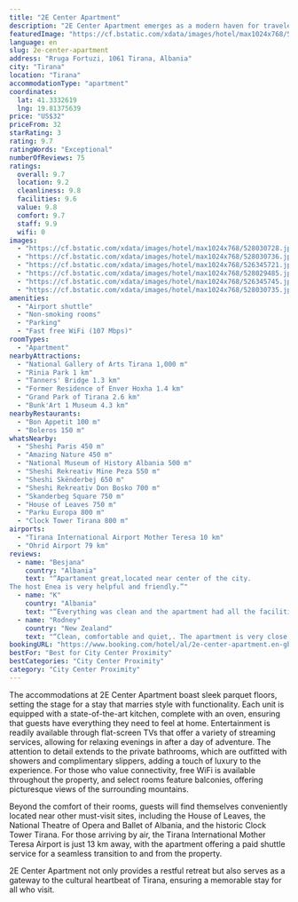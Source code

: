 ```yaml
---
title: "2E Center Apartment"
description: "2E Center Apartment emerges as a modern haven for travelers seeking the perfect blend of comfort and convenience in the heart of Tirana."
featuredImage: "https://cf.bstatic.com/xdata/images/hotel/max1024x768/528030728.jpg?k=498d4a103f645c043c1af79ccd4fbdf9b7ea361b5b1934a92697df2a6abb21da&o=&hp=1"
language: en
slug: 2e-center-apartment
address: "Rruga Fortuzi, 1061 Tirana, Albania"
city: "Tirana"
location: "Tirana"
accommodationType: "apartment"
coordinates:
  lat: 41.3332619
  lng: 19.81375639
price: "US$32"
priceFrom: 32
starRating: 3
rating: 9.7
ratingWords: "Exceptional"
numberOfReviews: 75
ratings:
  overall: 9.7
  location: 9.2
  cleanliness: 9.8
  facilities: 9.6
  value: 9.8
  comfort: 9.7
  staff: 9.9
  wifi: 0
images:
  - "https://cf.bstatic.com/xdata/images/hotel/max1024x768/528030728.jpg?k=498d4a103f645c043c1af79ccd4fbdf9b7ea361b5b1934a92697df2a6abb21da&o=&hp=1"
  - "https://cf.bstatic.com/xdata/images/hotel/max1024x768/528030736.jpg?k=e040f5d0d48976df6d5908fc2e3b0641e8078aa29c1499931852049ba259d377&o=&hp=1"
  - "https://cf.bstatic.com/xdata/images/hotel/max1024x768/526345721.jpg?k=dc83006cdbc1980a8c62cdc07a59d8275e2ec2dbc2159d2a24fcc54642e4c8b8&o=&hp=1"
  - "https://cf.bstatic.com/xdata/images/hotel/max1024x768/528029485.jpg?k=70dfca897af2afdd75a1c8e8155212d777add5b002611716867880feac0eb3a9&o=&hp=1"
  - "https://cf.bstatic.com/xdata/images/hotel/max1024x768/526345745.jpg?k=9bb907ccaa20fa5f9a64f07eca565d09365da3ddcf44c005e5fcc8606e7d1d59&o=&hp=1"
  - "https://cf.bstatic.com/xdata/images/hotel/max1024x768/528030735.jpg?k=4107677c46f10ccb92e81386aa39500b6cf38b5e149cab44637badb8ccb7cf72&o=&hp=1"
amenities:
  - "Airport shuttle"
  - "Non-smoking rooms"
  - "Parking"
  - "Fast free WiFi (107 Mbps)"
roomTypes:
  - "Apartment"
nearbyAttractions:
  - "National Gallery of Arts Tirana 1,000 m"
  - "Rinia Park 1 km"
  - "Tanners' Bridge 1.3 km"
  - "Former Residence of Enver Hoxha 1.4 km"
  - "Grand Park of Tirana 2.6 km"
  - "Bunk'Art 1 Museum 4.3 km"
nearbyRestaurants:
  - "Bon Appetit 100 m"
  - "Boleros 150 m"
whatsNearby:
  - "Sheshi Paris 450 m"
  - "Amazing Nature 450 m"
  - "National Museum of History Albania 500 m"
  - "Sheshi Rekreativ Mine Peza 550 m"
  - "Sheshi Skënderbej 650 m"
  - "Sheshi Rekreativ Don Bosko 700 m"
  - "Skanderbeg Square 750 m"
  - "House of Leaves 750 m"
  - "Parku Europa 800 m"
  - "Clock Tower Tirana 800 m"
airports:
  - "Tirana International Airport Mother Teresa 10 km"
  - "Ohrid Airport 79 km"
reviews:
  - name: "Besjana"
    country: "Albania"
    text: "“Apartament great,located near center of the city.
The host Enea is very helpful and friendly.”"
  - name: "K"
    country: "Albania"
    text: "“Everything was clean and the apartment had all the facilities you need. It felt like home. Also the host is amazing.”"
  - name: "Rodney"
    country: "New Zealand"
    text: "“Clean, comfortable and quiet,. The apartment is very close to lots of local cafes and restaurants and a short walk to Skanderbeg Square. The host was extremely responsive and the the wifi is very good. The smart tv offered us lots of choices eg...”"
bookingURL: "https://www.booking.com/hotel/al/2e-center-apartment.en-gb.html?aid=8035640"
bestFor: "Best for City Center Proximity"
bestCategories: "City Center Proximity"
category: "City Center Proximity"
---
```


The accommodations at 2E Center Apartment boast sleek parquet floors, setting the stage for a stay that marries style with functionality. Each unit is equipped with a state-of-the-art kitchen, complete with an oven, ensuring that guests have everything they need to feel at home. Entertainment is readily available through flat-screen TVs that offer a variety of streaming services, allowing for relaxing evenings in after a day of adventure. The attention to detail extends to the private bathrooms, which are outfitted with showers and complimentary slippers, adding a touch of luxury to the experience. For those who value connectivity, free WiFi is available throughout the property, and select rooms feature balconies, offering picturesque views of the surrounding mountains.

Beyond the comfort of their rooms, guests will find themselves conveniently located near other must-visit sites, including the House of Leaves, the National Theatre of Opera and Ballet of Albania, and the historic Clock Tower Tirana. For those arriving by air, the Tirana International Mother Teresa Airport is just 13 km away, with the apartment offering a paid shuttle service for a seamless transition to and from the property.

2E Center Apartment not only provides a restful retreat but also serves as a gateway to the cultural heartbeat of Tirana, ensuring a memorable stay for all who visit.